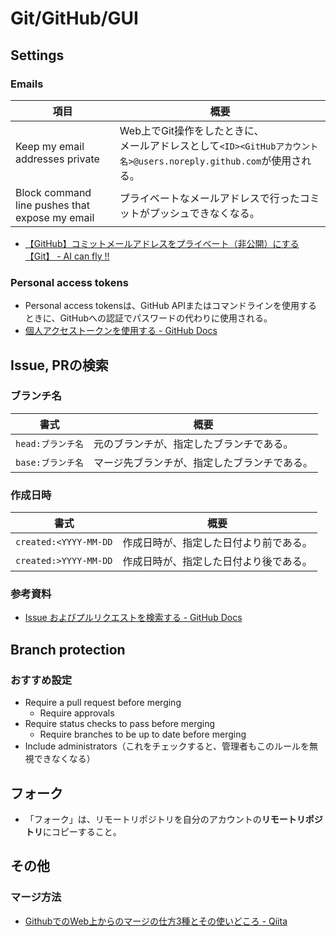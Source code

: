 # Git/GitHub/GUI

## Settings

### Emails

| 項目                                           | 概要                                                         |
| ---------------------------------------------- | ------------------------------------------------------------ |
| Keep my email addresses private                | Web上でGit操作をしたときに、<br />メールアドレスとして`<ID><GitHubアカウント名>@users.noreply.github.com`が使用される。 |
| Block command line pushes that expose my email | プライベートなメールアドレスで行ったコミットがプッシュできなくなる。 |

- [【GitHub】コミットメールアドレスをプライベート（非公開）にする【Git】 - AI can fly !!](https://ai-can-fly.hateblo.jp/entry/github-email-private)

### Personal access tokens

- Personal access tokensは、GitHub APIまたはコマンドラインを使用するときに、GitHubへの認証でパスワードの代わりに使用される。
- [個人アクセストークンを使用する - GitHub Docs](https://docs.github.com/ja/authentication/keeping-your-account-and-data-secure/creating-a-personal-access-token)

## Issue, PRの検索

### ブランチ名

| 書式              | 概要                                         |
| ----------------- | -------------------------------------------- |
| `head:ブランチ名` | 元のブランチが、指定したブランチである。     |
| `base:ブランチ名` | マージ先ブランチが、指定したブランチである。 |

### 作成日時

| 書式                   | 概要                                   |
| ---------------------- | -------------------------------------- |
| `created:<YYYY-MM-DD` | 作成日時が、指定した日付より前である。 |
| `created:>YYYY-MM-DD` | 作成日時が、指定した日付より後である。 |

### 参考資料

- [Issue およびプルリクエストを検索する - GitHub Docs](https://docs.github.com/ja/search-github/searching-on-github/searching-issues-and-pull-requests)

## Branch protection

### おすすめ設定

- Require a pull request before merging
  - Require approvals
- Require status checks to pass before merging
  - Require branches to be up to date before merging
- Include administrators（これをチェックすると、管理者もこのルールを無視できなくなる）

## フォーク

- 「フォーク」は、リモートリポジトリを自分のアカウントの**リモートリポジトリ**にコピーすること。

## その他

### マージ方法

- [GithubでのWeb上からのマージの仕方3種とその使いどころ - Qiita](https://qiita.com/ko-he-8/items/94e872f2154829c868df)
